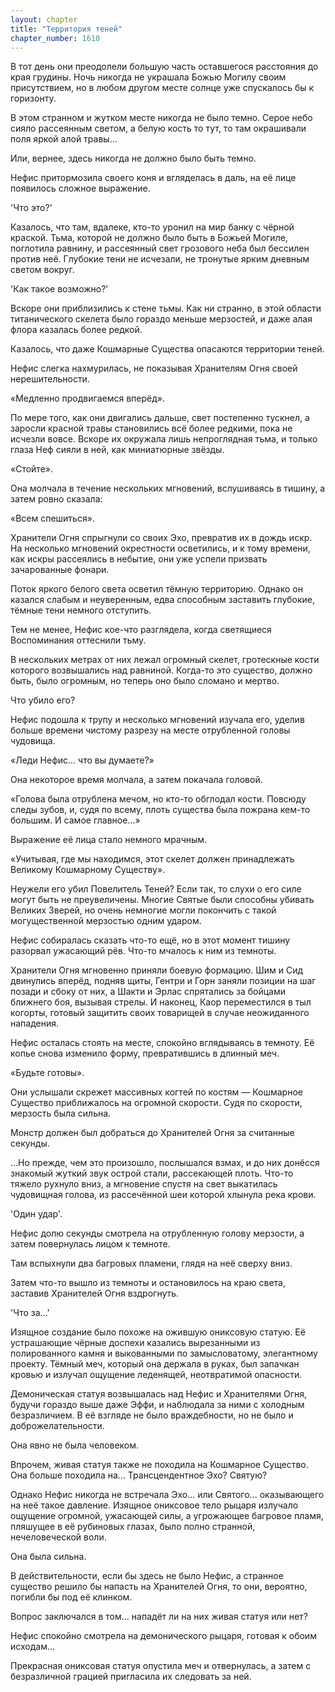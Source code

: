 ```yaml
---
layout: chapter
title: "Территория теней"
chapter_number: 1610
---
```




В тот день они преодолели большую часть оставшегося расстояния до края грудины. Ночь никогда не украшала Божью Могилу своим присутствием, но в любом другом месте солнце уже спускалось бы к горизонту.

В этом странном и жутком месте никогда не было темно. Серое небо сияло рассеянным светом, а белую кость то тут, то там окрашивали поля яркой алой травы...

Или, вернее, здесь никогда не должно было быть темно.

Нефис притормозила своего коня и вгляделась в даль, на её лице появилось сложное выражение.

'Что это?'

Казалось, что там, вдалеке, кто-то уронил на мир банку с чёрной краской. Тьма, которой не должно было быть в Божьей Могиле, поглотила равнину, и рассеянный свет грозового неба был бессилен против неё. Глубокие тени не исчезали, не тронутые ярким дневным светом вокруг.

'Как такое возможно?'

Вскоре они приблизились к стене тьмы. Как ни странно, в этой области титанического скелета было гораздо меньше мерзостей, и даже алая флора казалась более редкой.

Казалось, что даже Кошмарные Существа опасаются территории теней.

Нефис слегка нахмурилась, не показывая Хранителям Огня своей нерешительности.

«Медленно продвигаемся вперёд».

По мере того, как они двигались дальше, свет постепенно тускнел, а заросли красной травы становились всё более редкими, пока не исчезли вовсе. Вскоре их окружала лишь непроглядная тьма, и только глаза Неф сияли в ней, как миниатюрные звёзды.

«Стойте».

Она молчала в течение нескольких мгновений, вслушиваясь в тишину, а затем ровно сказала:

«Всем спешиться».

Хранители Огня спрыгнули со своих Эхо, превратив их в дождь искр. На несколько мгновений окрестности осветились, и к тому времени, как искры рассеялись в небытие, они уже успели призвать зачарованные фонари.

Поток яркого белого света осветил тёмную территорию. Однако он казался слабым и неуверенным, едва способным заставить глубокие, тёмные тени немного отступить.

Тем не менее, Нефис кое-что разглядела, когда светящиеся Воспоминания оттеснили тьму.

В нескольких метрах от них лежал огромный скелет, гротескные кости которого возвышались над равниной. Когда-то это существо, должно быть, было огромным, но теперь оно было сломано и мертво.

Что убило его?

Нефис подошла к трупу и несколько мгновений изучала его, уделив больше времени чистому разрезу на месте отрубленной головы чудовища.

«Леди Нефис... что вы думаете?»

Она некоторое время молчала, а затем покачала головой.

«Голова была отрублена мечом, но кто-то обглодал кости. Повсюду следы зубов, и, судя по всему, плоть существа была пожрана кем-то большим. И самое главное...»

Выражение её лица стало немного мрачным.

«Учитывая, где мы находимся, этот скелет должен принадлежать Великому Кошмарному Существу».

Неужели его убил Повелитель Теней? Если так, то слухи о его силе могут быть не преувеличены. Многие Святые были способны убивать Великих Зверей, но очень немногие могли покончить с такой могущественной мерзостью одним ударом.

Нефис собиралась сказать что-то ещё, но в этот момент тишину разорвал ужасающий рёв. Что-то мчалось к ним из темноты.

Хранители Огня мгновенно приняли боевую формацию. Шим и Сид двинулись вперёд, подняв щиты, Гентри и Горн заняли позиции на шаг позади и сбоку от них, а Шакти и Эрлас спрятались за бойцами ближнего боя, вызывая стрелы. И наконец, Каор переместился в тыл когорты, готовый защитить своих товарищей в случае неожиданного нападения.

Нефис осталась стоять на месте, спокойно вглядываясь в темноту. Её копье снова изменило форму, превратившись в длинный меч.

«Будьте готовы».

Они услышали скрежет массивных когтей по костям — Кошмарное Существо приближалось на огромной скорости. Судя по скорости, мерзость была сильна.

Монстр должен был добраться до Хранителей Огня за считанные секунды.

...Но прежде, чем это произошло, послышался взмах, и до них донёсся знакомый жуткий звук острой стали, рассекающей плоть. Что-то тяжело рухнуло вниз, а мгновение спустя на свет выкатилась чудовищная голова, из рассечённой шеи которой хлынула река крови.

'Один удар'.

Нефис долю секунды смотрела на отрубленную голову мерзости, а затем повернулась лицом к темноте.

Там вспыхнули два багровых пламени, глядя на неё сверху вниз.

Затем что-то вышло из темноты и остановилось на краю света, заставив Хранителей Огня вздрогнуть.

'Что за...'

Изящное создание было похоже на ожившую ониксовую статую. Её устрашающие чёрные доспехи казались вырезанными из полированного камня и выкованными по замысловатому, элегантному проекту. Тёмный меч, который она держала в руках, был запачкан кровью и излучал ощущение леденящей, неотвратимой опасности.

Демоническая статуя возвышалась над Нефис и Хранителями Огня, будучи гораздо выше даже Эффи, и наблюдала за ними с холодным безразличием. В её взгляде не было враждебности, но не было и доброжелательности.

Она явно не была человеком.

Впрочем, живая статуя также не походила на Кошмарное Существо. Она больше походила на... Трансцендентное Эхо? Святую?

Однако Нефис никогда не встречала Эхо... или Святого... оказывающего на неё такое давление. Изящное ониксовое тело рыцаря излучало ощущение огромной, ужасающей силы, а угрожающее багровое пламя, пляшущее в её рубиновых глазах, было полно странной, нечеловеческой воли.

Она была сильна.

В действительности, если бы здесь не было Нефис, а странное существо решило бы напасть на Хранителей Огня, то они, вероятно, погибли бы под её клинком.

Вопрос заключался в том… нападёт ли на них живая статуя или нет?

Нефис спокойно смотрела на демонического рыцаря, готовая к обоим исходам...

Прекрасная ониксовая статуя опустила меч и отвернулась, а затем с безразличной грацией пригласила их следовать за ней.

